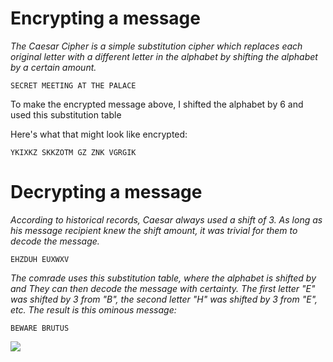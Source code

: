 # Encrypting a message

_The Caesar Cipher is a simple substitution cipher which replaces each original letter with a different letter in the alphabet by shifting the alphabet by a certain amount._

```
SECRET MEETING AT THE PALACE
```

To make the encrypted message above, I shifted the alphabet by 6 and used this substitution table

Here's what that might look like encrypted:

```
YKIXKZ SKKZOTM GZ ZNK VGRGIK
```

# Decrypting a message

_According to historical records, Caesar always used a shift of 3. As long as his message recipient knew the shift amount, it was trivial for them to decode the message._

```
EHZDUH EUXWXV
```

_The comrade uses this substitution table, where the alphabet is shifted by and They can then decode the message with certainty. The first letter "E" was shifted by 3 from "B", the second letter "H" was shifted by 3 from "E", etc. The result is this ominous message:_

```
BEWARE BRUTUS
```

<img src="https://blog.finxter.com/wp-content/uploads/2018/11/SimpleExplanation-1024x576.jpg">
